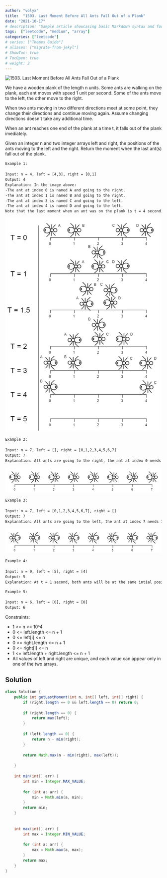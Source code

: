 ```yaml
---
author: "volyx"
title:  "1503. Last Moment Before All Ants Fall Out of a Plank"
date: "2021-10-17"
# description: "Sample article showcasing basic Markdown syntax and formatting for HTML elements."
tags:  ["leetcode", "medium", "array"]
categories: ["leetcode"]
# series: ["Themes Guide"]
# aliases: ["migrate-from-jekyl"]
# ShowToc: true
# TocOpen: true
# weight: 2
---
```


![1503. Last Moment Before All Ants Fall Out of a Plank](https://leetcode.com/problems/last-moment-before-all-ants-fall-out-of-a-plank/)

We have a wooden plank of the length n units. Some ants are walking on the plank, each ant moves with speed 1 unit per second. Some of the ants move to the left, the other move to the right.

When two ants moving in two different directions meet at some point, they change their directions and continue moving again. Assume changing directions doesn't take any additional time.

When an ant reaches one end of the plank at a time t, it falls out of the plank imediately.

Given an integer n and two integer arrays left and right, the positions of the ants moving to the left and the right. Return the moment when the last ant(s) fall out of the plank.

```txt
Example 1:

Input: n = 4, left = [4,3], right = [0,1]
Output: 4
Explanation: In the image above:
-The ant at index 0 is named A and going to the right.
-The ant at index 1 is named B and going to the right.
-The ant at index 3 is named C and going to the left.
-The ant at index 4 is named D and going to the left.
Note that the last moment when an ant was on the plank is t = 4 second, after that it falls imediately out of the plank. (i.e. We can say that at t = 4.0000000001, there is no ants on the plank).
```

![ex1](/images/2021-10-17-ant-ex1.jpg)

```txt
Example 2:

Input: n = 7, left = [], right = [0,1,2,3,4,5,6,7]
Output: 7
Explanation: All ants are going to the right, the ant at index 0 needs 7 seconds to fall.
```

![ex2](/images/2021-10-17-ant-ex2.jpg)

```txt
Example 3:

Input: n = 7, left = [0,1,2,3,4,5,6,7], right = []
Output: 7
Explanation: All ants are going to the left, the ant at index 7 needs 7 seconds to fall.
```

![ex3](/images/2021-09-19-tree-ex3.jpg)

```txt
Example 4:

Input: n = 9, left = [5], right = [4]
Output: 5
Explanation: At t = 1 second, both ants will be at the same intial position but with different direction.
```

```txt
Example 5:

Input: n = 6, left = [6], right = [0]
Output: 6
```

Constraints:

- 1 <= n <= 10^4
- 0 <= left.length <= n + 1
- 0 <= left[i] <= n
- 0 <= right.length <= n + 1
- 0 <= right[i] <= n
- 1 <= left.length + right.length <= n + 1
- All values of left and right are unique, and each value can appear only in one of the two arrays.

## Solution

```java
class Solution {
    public int getLastMoment(int n, int[] left, int[] right) {
        if (right.length == 0 && left.length == 0) return 0;
        
        if (right.length == 0) {
            return max(left);
        }
        
        if (left.length == 0) {
            return n - min(right);
        }

        return Math.max(n - min(right), max(left));

    }

    int min(int[] arr) {
        int min = Integer.MAX_VALUE;
        
        for (int a: arr) {
            min = Math.min(a, min);
        }
        return min;
    }
    
    
    int max(int[] arr) {
        int max = Integer.MIN_VALUE;
        
        for (int a: arr) {
            max = Math.max(a, max);
        }
        return max;
    }
}
```

